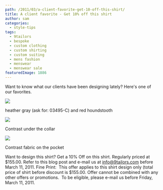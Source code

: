 ```yaml
---
path: /2011/03/a-client-favorite-get-10-off-this-shirt/
title: A client favorite - Get 10% off this shirt
author: sam
categories: 
  - style-tips
tags: 
  - 9tailors
  - bespoke
  - custom clothing
  - custom shirting
  - custom suiting
  - mens fashion
  - menswear
  - menswear sale
featuredImage: 1886
---
```

Want to know what our clients have been designing lately? Here's one of our favorites.

[![](https://lh3.googleusercontent.com/_fofq40cSnvI/TW_EJFxr65I/AAAAAAAAFys/s4XtUevqCYY/s320/shirt_2.jpg)](https://lh3.googleusercontent.com/_fofq40cSnvI/TW_EJFxr65I/AAAAAAAAFys/s4XtUevqCYY/s576/shirt_2.jpg)

heather gray (ask for: 03495-C) and red houndstooth

[![](https://lh6.googleusercontent.com/_fofq40cSnvI/TW_D9fedHBI/AAAAAAAAFyg/lwnD5UO9hGA/s320/shirt_2-1.jpg)](https://lh6.googleusercontent.com/_fofq40cSnvI/TW_D9fedHBI/AAAAAAAAFyg/lwnD5UO9hGA/s800/shirt_2-1.jpg)

Contrast under the collar

[![](https://lh3.googleusercontent.com/_fofq40cSnvI/TW_EI33szGI/AAAAAAAAFyo/gh0Gxpd_yRI/s320/shirt_2-2.jpg)](https://lh3.googleusercontent.com/_fofq40cSnvI/TW_EI33szGI/AAAAAAAAFyo/gh0Gxpd_yRI/s576/shirt_2-2.jpg)

Contrast fabric on the pocket

Want to design this shirt? Get a 10% Off on this shirt. Regularly priced at $155.00. Refer to this blog post and e-mail us at [info@9tailors.com](mailto:info@9tailors.com) before March 11, 2011. Fine Print:  This offer applies to this shirt design only (total price of shirt before discount is $155.00. Offer cannot be combined with any other offers or promotions.  To be eligible, please e-mail us before Friday, March 11, 2011.